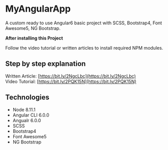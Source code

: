 # MyAngularApp

A custom ready to use Angular6 basic project with SCSS, Bootstrap4, Font Awesome5, NG Bootstrap.

**After installing this Project**

Follow the video tutorial or written articles to install required NPM modules.


## Step by step explanation
Written Article: [https://bit.ly/2NgcLbc](https://bit.ly/2NgcLbc) \
Video Tutorial:  [https://bit.ly/2PQK15N](https://bit.ly/2PQK15N)


## Technologies
- Node 8.11.1
- Angular CLI 6.0.0
- Angualr 6.0.0
- SCSS
- Bootstrap4
- Font Awesome5
- NG Bootstrap
